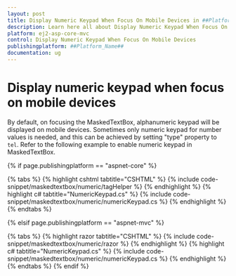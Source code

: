 ```yaml
---
layout: post
title: Display Numeric Keypad When Focus On Mobile Devices in ##Platform_Name## Maskedtextbox Component
description: Learn here all about Display Numeric Keypad When Focus On Mobile Devices in Syncfusion ##Platform_Name## Maskedtextbox component of syncfusion and more.
platform: ej2-asp-core-mvc
control: Display Numeric Keypad When Focus On Mobile Devices
publishingplatform: ##Platform_Name##
documentation: ug
---
```


# Display numeric keypad when focus on mobile devices

By default, on focusing the MaskedTextBox, alphanumeric keypad will be displayed on
mobile devices. Sometimes only numeric keypad for number
values is needed, and this can be achieved by setting "type" property to `tel`.
Refer to the following example to enable numeric keypad in MaskedTextBox.

{% if page.publishingplatform == "aspnet-core" %}

{% tabs %}
{% highlight cshtml tabtitle="CSHTML" %}
{% include code-snippet/maskedtextbox/numeric/tagHelper %}
{% endhighlight %}
{% highlight c# tabtitle="NumericKeypad.cs" %}
{% include code-snippet/maskedtextbox/numeric/numericKeypad.cs %}
{% endhighlight %}
{% endtabs %}

{% elsif page.publishingplatform == "aspnet-mvc" %}

{% tabs %}
{% highlight razor tabtitle="CSHTML" %}
{% include code-snippet/maskedtextbox/numeric/razor %}
{% endhighlight %}
{% highlight c# tabtitle="NumericKeypad.cs" %}
{% include code-snippet/maskedtextbox/numeric/numericKeypad.cs %}
{% endhighlight %}
{% endtabs %}
{% endif %}

